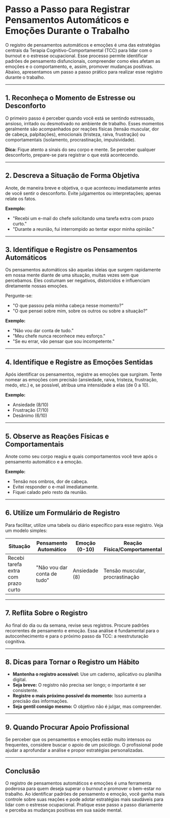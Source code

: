 # Passo a Passo para Registrar Pensamentos Automáticos e Emoções Durante o Trabalho

O registro de pensamentos automáticos e emoções é uma das estratégias centrais da Terapia Cognitivo-Comportamental (TCC) para lidar com o burnout e o estresse ocupacional. Esse processo permite identificar padrões de pensamento disfuncionais, compreender como eles afetam as emoções e o comportamento, e, assim, promover mudanças positivas. Abaixo, apresentamos um passo a passo prático para realizar esse registro durante o trabalho.

---

## 1. **Reconheça o Momento de Estresse ou Desconforto**

O primeiro passo é perceber quando você está se sentindo estressado, ansioso, irritado ou desmotivado no ambiente de trabalho. Esses momentos geralmente são acompanhados por reações físicas (tensão muscular, dor de cabeça, palpitações), emocionais (tristeza, raiva, frustração) ou comportamentais (isolamento, procrastinação, impulsividade).

**Dica:** Fique atento a sinais do seu corpo e mente. Se perceber qualquer desconforto, prepare-se para registrar o que está acontecendo.

---

## 2. **Descreva a Situação de Forma Objetiva**

Anote, de maneira breve e objetiva, o que aconteceu imediatamente antes de você sentir o desconforto. Evite julgamentos ou interpretações; apenas relate os fatos.

**Exemplo:**  
- "Recebi um e-mail do chefe solicitando uma tarefa extra com prazo curto."
- "Durante a reunião, fui interrompido ao tentar expor minha opinião."

---

## 3. **Identifique e Registre os Pensamentos Automáticos**

Os pensamentos automáticos são aquelas ideias que surgem rapidamente em nossa mente diante de uma situação, muitas vezes sem que percebamos. Eles costumam ser negativos, distorcidos e influenciam diretamente nossas emoções.

Pergunte-se:  
- "O que passou pela minha cabeça nesse momento?"
- "O que pensei sobre mim, sobre os outros ou sobre a situação?"

**Exemplo:**  
- "Não vou dar conta de tudo."
- "Meu chefe nunca reconhece meu esforço."
- "Se eu errar, vão pensar que sou incompetente."

---

## 4. **Identifique e Registre as Emoções Sentidas**

Após identificar os pensamentos, registre as emoções que surgiram. Tente nomear as emoções com precisão (ansiedade, raiva, tristeza, frustração, medo, etc.) e, se possível, atribua uma intensidade a elas (de 0 a 10).

**Exemplo:**  
- Ansiedade (8/10)
- Frustração (7/10)
- Desânimo (6/10)

---

## 5. **Observe as Reações Físicas e Comportamentais**

Anote como seu corpo reagiu e quais comportamentos você teve após o pensamento automático e a emoção.

**Exemplo:**  
- Tensão nos ombros, dor de cabeça.
- Evitei responder o e-mail imediatamente.
- Fiquei calado pelo resto da reunião.

---

## 6. **Utilize um Formulário de Registro**

Para facilitar, utilize uma tabela ou diário específico para esse registro. Veja um modelo simples:

| Situação | Pensamento Automático | Emoção (0-10) | Reação Física/Comportamental |
|----------|----------------------|---------------|-----------------------------|
| Recebi tarefa extra com prazo curto | "Não vou dar conta de tudo" | Ansiedade (8) | Tensão muscular, procrastinação |

---

## 7. **Reflita Sobre o Registro**

Ao final do dia ou da semana, revise seus registros. Procure padrões recorrentes de pensamento e emoção. Essa análise é fundamental para o autoconhecimento e para o próximo passo da TCC: a reestruturação cognitiva.

---

## 8. **Dicas para Tornar o Registro um Hábito**

- **Mantenha o registro acessível:** Use um caderno, aplicativo ou planilha digital.
- **Seja breve:** O registro não precisa ser longo; o importante é ser consistente.
- **Registre o mais próximo possível do momento:** Isso aumenta a precisão das informações.
- **Seja gentil consigo mesmo:** O objetivo não é julgar, mas compreender.

---

## 9. **Quando Procurar Apoio Profissional**

Se perceber que os pensamentos e emoções estão muito intensos ou frequentes, considere buscar o apoio de um psicólogo. O profissional pode ajudar a aprofundar a análise e propor estratégias personalizadas.

---

## **Conclusão**

O registro de pensamentos automáticos e emoções é uma ferramenta poderosa para quem deseja superar o burnout e promover o bem-estar no trabalho. Ao identificar padrões de pensamento e emoção, você ganha mais controle sobre suas reações e pode adotar estratégias mais saudáveis para lidar com o estresse ocupacional. Pratique esse passo a passo diariamente e perceba as mudanças positivas em sua saúde mental.